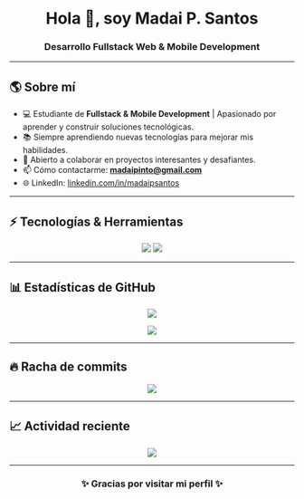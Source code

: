 <h1 align="center">Hola 👋, soy Madai P. Santos</h1>
<h3 align="center">Desarrollo Fullstack Web & Mobile Development </h3>

---

## 🌎 Sobre mí
- 💻 Estudiante de **Fullstack & Mobile Development** | Apasionado por aprender y construir soluciones tecnológicas.
- 📚 Siempre aprendiendo nuevas tecnologías para mejorar mis habilidades.
- 🤝 Abierto a colaborar en proyectos interesantes y desafiantes.
- 📫 Cómo contactarme: **madaipinto@gmail.com**
- 🌐 LinkedIn: [linkedin.com/in/madaipsantos](https://www.linkedin.com/in/madaipsantos)

---

## ⚡ Tecnologías & Herramientas
<p align="center">
  <img src="https://img.shields.io/badge/Dart-0175C2?style=for-the-badge&logo=dart&logoColor=white" />
  <img src="https://img.shields.io/badge/Flutter-02569B?style=for-the-badge&logo=flutter&logoColor=white" />
</p>

---

## 📊 Estadísticas de GitHub
<p align="center">
  <img src="https://github-readme-stats.vercel.app/api?username=madaipsantos&show_icons=true&count_private=true&theme=tokyonight" />
</p>
<p align="center">
  <img src="https://github-readme-stats.vercel.app/api/top-langs/?username=madaipsantos&langs_count=10&count_private=true&theme=tokyonight" />
</p>

---

## 🔥 Racha de commits
<p align="center">
  <img src="https://github-readme-streak-stats.herokuapp.com/?user=madaipsantos&theme=tokyonight&hide_border=true" />
</p>

---

## 📈 Actividad reciente
<p align="center">
  <img src="https://github-readme-activity-graph.vercel.app/graph?username=madaipsantos&theme=tokyo-night" />
</p>

---

<h3 align="center">✨ Gracias por visitar mi perfil ✨</h3>
